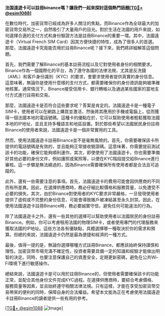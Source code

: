 **法国遠遊卡可以註冊binance嗎？讓我們一起來探討這個熱門話題[[TG💪+ @esim1088](https://t.me/s/esim1088)]**

在數位時代，加密貨幣已經成為許多人關注的焦點，而Binance作為全球最大的加密貨幣交易所之一，自然吸引了大量用戶的目光。對於生活在法國的用戶來說，如何選擇合適的支付方式和身份驗證方法是註冊Binance的重要一環。其中，法國遠遊卡（Virtual French SIM Card）因其方便快捷的特性，成為了很多人的首選。那麼，法國遠遊卡究竟能否用於註冊Binance呢？接下來，我們將詳細解答這個問題。

首先，我們需要了解Binance的基本註冊流程以及它對使用者身份的相關要求。Binance作為一個國際化的平台，為了遵守各國的法律法規，尤其是反洗錢（AML）和客戶身份識別（KYC）的要求，會要求使用者提供真實的身份信息。這意味著，無論你是使用什麼樣的支付方式，都需要確保你的身份資訊能夠被準確地核實。通常情況下，Binance接受信用卡、銀行轉帳以及通過某些國家的當地支付方式進行註冊和交易。

那麼，法國遠遊卡是否符合這些要求呢？答案是肯定的。法國遠遊卡是一種電子SIM卡，使用者可以在網路上購買並激活，然後將其應用於手機或電腦上，從而獲得一個法國本地的電話號碼。這種卡的優點在於，它可以幫助使用者輕鬆獲取法國本地的IP地址，並且支持多種語言和地區設置。對於那些希望以法國居民身份註冊Binance的使用者來說，法國遠遊卡是一個非常實用的工具。

然而，使用法國遠遊卡註冊Binance並不是毫無風險的。首先，你需要確保該卡所提供的電話號碼是有效的，並且能夠正常接收驗證碼。這意味著，你需要提前測試該卡的功能，確保它能夠順利運作。其次，即使使用了法國遠遊卡，你也需要準備好其他必要的身份文件，例如護照或駕照等，以便在KYC階段提交給Binance進行審核。這一步驟是無法繞過的，因為Binance需要確保所有使用者都是合法且可追蹤的。

此外，還有一些需要注意的事項。首先，法國遠遊卡的費用可能會因供應商的不同而有所差異。因此，在選擇供應商時，務必仔細比較價格和服務質量，以免遭受不必要的損失。其次，由於Binance對使用者的KYC要求非常嚴格，一旦發現使用者提供了虛假或不完整的身份信息，可能會導致賬戶被凍結甚至永久封禁。因此，在使用法國遠遊卡註冊Binance時，務必要誠實守信，避免任何可能違法的行為。

除了法國遠遊卡之外，還有一些其他的選擇可以幫助使用者以法國居民的身份註冊Binance。例如，你可以考慮租用法國的物理SIM卡，或者使用專門的代理服務來獲取法國的IP地址。這些方法各有優缺點，具體選擇哪一種取決於你的需求和預算。但總的來說，法國遠遊卡仍然是最為便捷和經濟的一種方式。

最後，值得一提的是，無論你選擇哪種方式註冊Binance，都應該始終保持謹慎和理性。加密貨幣市場充滿不確定性，投資者需要具備一定的知識和經驗才能做出明智的決定。同時，也要注意保護自己的資產安全，定期更新密碼，避免在公共Wi-Fi環境下進行敏感操作。

總結來說，法國遠遊卡是可以用於註冊Binance的，但使用者需要確保該卡的功能正常，並配合其他身份文件完成KYC過程。在選擇供應商時，要綜合考慮價格、服務質量等因素，並且始終遵守相關法律法規。只有這樣，才能在享受加密貨幣交易帶來的便利的同時，保障自身的合法權益。希望本文能為正在考慮使用法國遠遊卡註冊Binance的讀者提供一些有用的參考。

[[TG💪+ @esim1088](https://t.me/s/esim1088) ![Image](https://i.postimg.cc/4NQfJmqS/Snipaste-2025-05-13-00-14-12.png)]